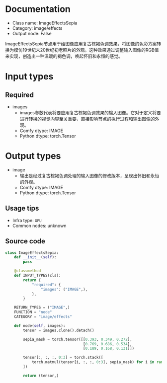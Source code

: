 
# Documentation
- Class name: ImageEffectsSepia
- Category: image/effects
- Output node: False

ImageEffectsSepia节点用于给图像应用复古棕褐色调效果，将图像的色彩方案转换为模仿19世纪末20世纪初老照片的外观。这种效果通过调整输入图像的RGB值来实现，创造出一种温暖的褐色调，唤起怀旧和永恒的感觉。

# Input types
## Required
- images
    - images参数代表将要应用复古棕褐色调效果的输入图像。它对于定义将要进行转换的视觉内容至关重要，直接影响节点的执行过程和输出图像的外观。
    - Comfy dtype: IMAGE
    - Python dtype: torch.Tensor

# Output types
- image
    - 输出是经过复古棕褐色调处理的输入图像的修改版本，呈现出怀旧和永恒的外观。
    - Comfy dtype: IMAGE
    - Python dtype: torch.Tensor


## Usage tips
- Infra type: `GPU`
- Common nodes: unknown


## Source code
```python
class ImageEffectsSepia:
    def __init__(self):
        pass

    @classmethod
    def INPUT_TYPES(cls):
        return {
            "required": {
                "images": ("IMAGE",),
            },
        }

    RETURN_TYPES = ("IMAGE",)
    FUNCTION = "node"
    CATEGORY = "image/effects"

    def node(self, images):
        tensor = images.clone().detach()

        sepia_mask = torch.tensor([[0.393, 0.349, 0.272],
                                   [0.769, 0.686, 0.534],
                                   [0.189, 0.168, 0.131]])

        tensor[:, :, :, 0:3] = torch.stack([
            torch.matmul(tensor[i, :, :, 0:3], sepia_mask) for i in range(len(tensor))
        ])

        return (tensor,)

```
